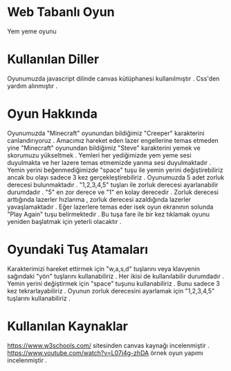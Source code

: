 # Web Tabanlı Oyun
  Yem yeme oyunu
# Kullanılan Diller
  Oyunumuzda javascript dilinde canvas kütüphanesi kullanılmıştır . Css'den yardım alınmıştır .
# Oyun Hakkında
  Oyunumuzda "Minecraft" oyunundan bildiğimiz "Creeper" karakterini canlandırıyoruz . Amacımız hareket eden lazer engellerine temas etmeden yine "Minecraft" oyunundan bildiğimiz "Steve" karakterini yemek ve skorumuzu yükseltmek . Yemleri her yediğimizde yem yeme sesi duyulmakta ve her lazere temas etmemizde yanma sesi duyulmaktadır . Yemin yerini beğenmediğimizde "space" tuşu ile yemin yerini değiştirebiliriz ancak bu olayı sadece 3 kez gerçekleştirebiliriz . Oyunumuzda 5 adet zorluk derecesi bulunmaktadır . "1,2,3,4,5" tuşları ile zorluk derecesi ayarlanabilir durumdadır . "5" en zor derece ve "1" en kolay derecedir . Zorluk derecesi arttığında lazerler hızlanma , zorluk derecesi azaldığında lazerler yavaşlamaktadır . Eğer lazerlere temas eder isek oyun ekranının solunda "Play Again" tuşu belirmektedir . Bu tuşa fare ile bir kez tıklamak oyunu yeniden başlatmak için yeterli olacaktır . 
# Oyundaki Tuş Atamaları
  Karakterimizi hareket ettirmek için "w,a,s,d" tuşlarını veya klavyenin sağındaki "yön" tuşlarını kullanabiliriz . Her ikisi de kullanılabilir durumdadır . 
  Yemin yerini değiştirmek için "space" tuşunu kullanabiliriz . Bunu sadece 3 kez tekrarlayabiliriz .
  Oyunun zorluk derecesini ayarlamak için "1,2,3,4,5" tuşlarını kullanabiliriz .
# Kullanılan Kaynaklar
  https://www.w3schools.com/     sitesinden canvas kaynağı incelenmiştir . 
  https://www.youtube.com/watch?v=L07i4g-zhDA     örnek oyun yapımı incelenmiştir . 
